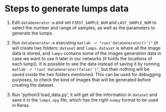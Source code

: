 # Steps to generate lumps data

1. Edit `dataGenerator.m` and set `FIRST_SAMPLE_NUM` and `LAST_SAMPLE_NUM` to select the number
   and range of samples, as well as the parameters to generate the lumps.

2. Run `dataGenerator.m` executing `matlab -r "run('dataGenerator()')"` (it will create two folders: `dataset` and `lumps`. `dataset` is where all the
   image data is stored, and `lumps` contains some of the images generation data in case we want to use it later
   in our networks (it holds the locations of each lump)). It is possible to see the data instead of saving it
   by running `matlab -r "run('dataGenerator(false)')"`, but then nothing will be saved inside the two folders mentioned. This
   can be used for debugging purposes, to check the kind of images that will be generated before creating the dataset.

3. Run 'python3 load_data.py', it will get all the information in `dataset` and save it in the
   `lumps.npy` file, which has the right `numpy` format to be used in Keras.